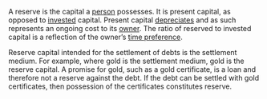 A reserve is the capital a [person](Glossary#person) possesses. It is present capital, as opposed to [invested](Glossary#lend) capital. Present capital [depreciates](Depreciation-Principle) and as such represents an ongoing cost to its [owner](Glossary#owner). The ratio of reserved to invested capital is a reflection of the owner’s [time preference](Time-Preference-Fallacy).

Reserve capital intended for the settlement of debts is the settlement medium. For example, where gold is the settlement medium, gold is the reserve capital. A promise for gold, such as a gold certificate, is a loan and therefore not a reserve against the debt. If the debt can be settled with gold certificates, then possession of the certificates constitutes reserve.
